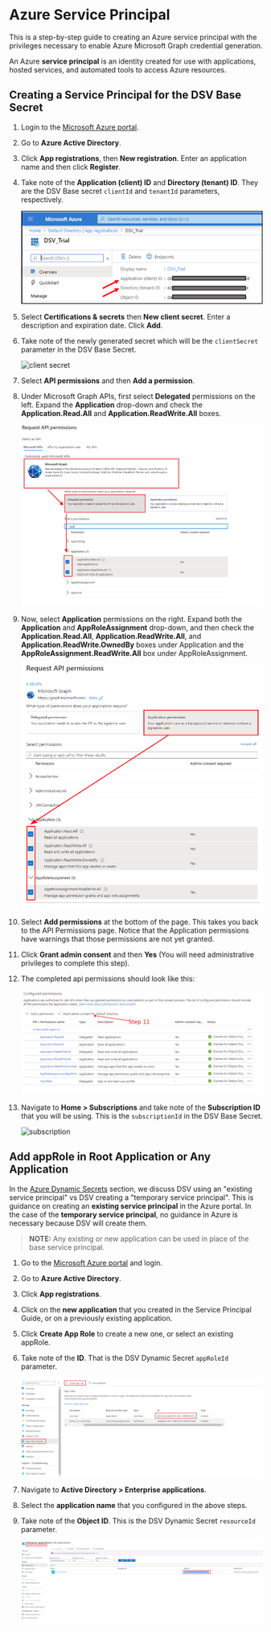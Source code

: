 [title]: # (Microsoft Graph Service Principal)
[tags]: # (DevOps Secrets Vault,DSV,)
[priority]: # (6231)

# Azure Service Principal

This is a step-by-step guide to creating an Azure service principal with the privileges necessary to enable Azure Microsoft Graph credential generation.

An Azure **service principal** is an identity created for use with applications, hosted services, and automated tools to access Azure resources. 

## Creating a Service Principal for the DSV Base Secret

1. Login to the [Microsoft Azure portal](https://portal.azure.com).
1. Go to **Azure Active Directory**.
1. Click **App registrations**, then **New registration**.  Enter an application name and then click **Register**.
1. Take note of the **Application (client) ID** and **Directory (tenant) ID**.  They are the DSV Base secret `clientId` and `tenantId` parameters, respectively.

    ![](../../images/applicationids.png "applications")

1. Select **Certifications & secrets** then **New client secret**. Enter a description and expiration date.  Click **Add**.
1. Take note of the newly generated secret which will be the `clientSecret` parameter in the DSV Base Secret.

    ![](../../images/clientsecret.png "client secret")

1. Select **API permissions** and then **Add a permission**.
1. Under Microsoft Graph APIs, first select **Delegated** permissions on the left. Expand the **Application** drop-down and check the **Application.Read.All** and **Application.ReadWrite.All** boxes.

    ![](../../images/msgraphrequestapifullflow.png "delegated permissions") 

1. Now, select **Application** permissions on the right. Expand both the **Application** and **AppRoleAssignment** drop-down, and then check the **Application.Read.All**, **Application.ReadWrite.All**, and **Application.ReadWrite.OwnedBy** boxes under Application and the **AppRoleAssignment.ReadWrite.All** box under AppRoleAssignment.

    ![](../../images/msgraphapplicationpermissions.png "application permissions")

1. Select **Add permissions** at the bottom of the page. This takes you back to the API Permissions page. Notice that the Application permissions have warnings that those permissions are not yet granted.
1. Click **Grant admin consent** and then **Yes** (You will need administrative privileges to complete this step).    
1. The completed api permissions should look like this:

    ![](../../images/msgraphgrantadmin.png "completed permissions")

1. Navigate to **Home > Subscriptions** and take note of the **Subscription ID** that you will be using.  This is the `subscriptionId` in the DSV Base Secret.

    ![](../../images/subscription.png "subscription")

## Add appRole in Root Application or Any Application  

In the [Azure Dynamic Secrets](../azure/index.md) section, we discuss DSV using an "existing service principal" vs DSV creating a "temporary service principal".  This is guidance on creating an **existing service principal** in the Azure portal.  In the case of the **temporary service principal**, no guidance in Azure is necessary because DSV will create them.

> **NOTE:** Any existing or new application can be used in place of the base service principal.

1. Go to the [Microsoft Azure portal](https://portal.azure.com) and login.
1. Go to **Azure Active Directory**.
1. Click **App registrations**.
1. Click on the **new application** that you created in the Service Principal Guide, or on a previously existing application.
1. Click **Create App Role** to create a new one, or select an existing appRole. 
1. Take note of the **ID**. That is the DSV Dynamic Secret `appRoleId` parameter.

    ![](../../images/msgraphapprole.png "graph app role")

1. Navigate to **Active Directory  > Enterprise applications**.
1. Select the **application name** that you configured in the above steps. 
1. Take note of the **Object ID**. This is the DSV Dynamic Secret `resourceId` parameter.

    ![](../../images/msgraphenterprise.png "msgraph enterprise")
